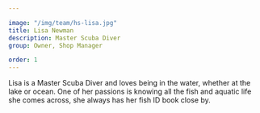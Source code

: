 ```yaml
---

image: "/img/team/hs-lisa.jpg"
title: Lisa Newman
description: Master Scuba Diver
group: Owner, Shop Manager

order: 1
---
```


Lisa is a Master Scuba Diver and loves being in the water, whether at the lake or ocean. One of her passions is knowing all the fish and aquatic life she comes across, she always has her fish ID book close by.
